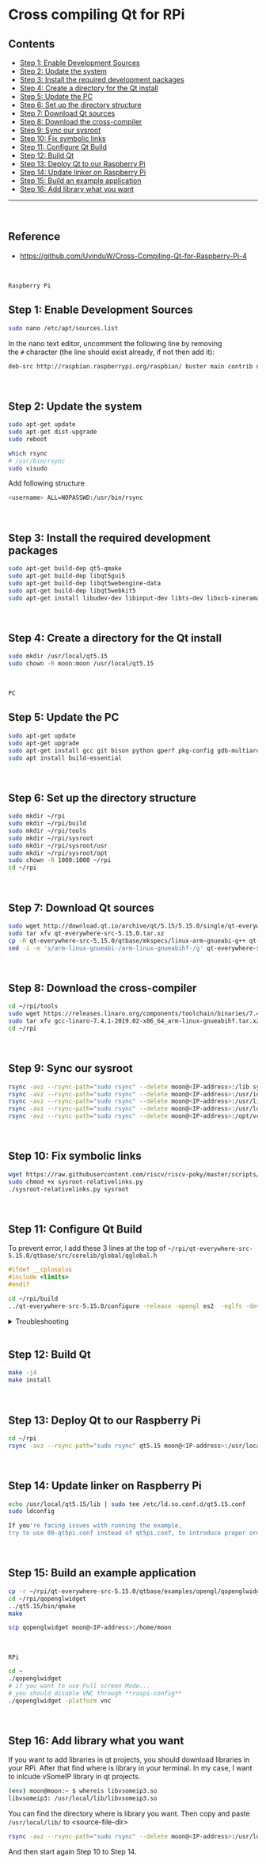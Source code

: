 # Cross compiling Qt for RPi

## Contents    
- [Step 1: Enable Development Sources](#step-1-enable-development-sources)
- [Step 2: Update the system](#step-2-update-the-system)
- [Step 3: Install the required development packages](#step-3-install-the-required-development-packages)
- [Step 4: Create a directory for the Qt install](#step-4-create-a-directory-for-the-qt-install)
- [Step 5: Update the PC](#step-5-update-the-pc)
- [Step 6: Set up the directory structure](#step-6-set-up-the-directory-structure)
- [Step 7: Download Qt sources](#step-7-download-qt-sources)
- [Step 8: Download the cross-compiler](#step-8-download-the-cross-compiler)
- [Step 9: Sync our sysroot](#step-9-sync-our-sysroot)
- [Step 10: Fix symbolic links](#step-10-fix-symbolic-links)
- [Step 11: Configure Qt Build](#step-11-configure-qt-build)
- [Step 12: Build Qt](#step-12-build-qt)
- [Step 13: Deploy Qt to our Raspberry Pi](#step-13-deploy-qt-to-our-raspberry-pi)
- [Step 14: Update linker on Raspberry Pi](#step-14-update-linker-on-raspberry-pi)
- [Step 15: Build an example application](#step-15-build-an-example-application)
- [Step 16: Add library what you want]()

---

<br/>

## Reference
- https://github.com/UvinduW/Cross-Compiling-Qt-for-Raspberry-Pi-4

<br/>


`Raspberry Pi`

## Step 1: Enable Development Sources

```bash
sudo nano /etc/apt/sources.list
```

In the nano text editor, uncomment the following line by removing the `#` character (the line should exist already, if not then add it):

```bash
deb-src http://raspbian.raspberrypi.org/raspbian/ buster main contrib non-free rpi
```

<br/>

## Step 2: Update the system

```bash
sudo apt-get update
sudo apt-get dist-upgrade
sudo reboot
```

```bash
which rsync
# /usr/bin/rsync
sudo visudo
```

Add following structure

```bash
<username> ALL=NOPASSWD:/usr/bin/rsync
```

<br/>

## Step 3: Install the required development packages

```bash
sudo apt-get build-dep qt5-qmake
sudo apt-get build-dep libqt5gui5
sudo apt-get build-dep libqt5webengine-data
sudo apt-get build-dep libqt5webkit5
sudo apt-get install libudev-dev libinput-dev libts-dev libxcb-xinerama0-dev libxcb-xinerama0 gdbserver
```

<br/>

## Step 4: Create a directory for the Qt install

```bash
sudo mkdir /usr/local/qt5.15
sudo chown -R moon:moon /usr/local/qt5.15
```

<br/>

`PC`
## Step 5: Update the PC

```bash
sudo apt-get update
sudo apt-get upgrade
sudo apt-get install gcc git bison python gperf pkg-config gdb-multiarch
sudo apt install build-essential
```

<br/>

## Step 6: Set up the directory structure

```bash
sudo mkdir ~/rpi
sudo mkdir ~/rpi/build
sudo mkdir ~/rpi/tools
sudo mkdir ~/rpi/sysroot
sudo mkdir ~/rpi/sysroot/usr
sudo mkdir ~/rpi/sysroot/opt
sudo chown -R 1000:1000 ~/rpi
cd ~/rpi
```

<br/>

## Step 7: Download Qt sources

```bash
sudo wget http://download.qt.io/archive/qt/5.15/5.15.0/single/qt-everywhere-src-5.15.0.tar.xz
sudo tar xfv qt-everywhere-src-5.15.0.tar.xz
cp -R qt-everywhere-src-5.15.0/qtbase/mkspecs/linux-arm-gnueabi-g++ qt-everywhere-src-5.15.0/qtbase/mkspecs/linux-arm-gnueabihf-g++
sed -i -e 's/arm-linux-gnueabi-/arm-linux-gnueabihf-/g' qt-everywhere-src-5.15.0/qtbase/mkspecs/linux-arm-gnueabihf-g++/qmake.conf
```

<br/>

## Step 8: Download the cross-compiler

```bash
cd ~/rpi/tools
sudo wget https://releases.linaro.org/components/toolchain/binaries/7.4-2019.02/arm-linux-gnueabihf/gcc-linaro-7.4.1-2019.02-x86_64_arm-linux-gnueabihf.tar.xz
sudo tar xfv gcc-linaro-7.4.1-2019.02-x86_64_arm-linux-gnueabihf.tar.xz
cd ~/rpi
```

<br/>

## Step 9: Sync our sysroot

```bash
rsync -avz --rsync-path="sudo rsync" --delete moon@<IP-address>:/lib sysroot
rsync -avz --rsync-path="sudo rsync" --delete moon@<IP-address>:/usr/include sysroot/usr
rsync -avz --rsync-path="sudo rsync" --delete moon@<IP-address>:/usr/lib sysroot/usr
rsync -avz --rsync-path="sudo rsync" --delete moon@<IP-address>:/usr/local/qt5.15 sysroot/usr/local
rsync -avz --rsync-path="sudo rsync" --delete moon@<IP-address>:/opt/vc sysroot/opt
```

<br/>

## Step 10: Fix symbolic links

```bash
wget https://raw.githubusercontent.com/riscv/riscv-poky/master/scripts/sysroot-relativelinks.py
sudo chmod +x sysroot-relativelinks.py
./sysroot-relativelinks.py sysroot
```
<br/>

## Step 11: Configure Qt Build
To prevent error, I add these 3 lines at the top of `~/rpi/qt-everywhere-src-5.15.0/qtbase/src/corelib/global/qglobal.h`
```c++
#ifdef __cplusplus
#include <limits>
#endif
```

```bash
cd ~/rpi/build
../qt-everywhere-src-5.15.0/configure -release -opengl es2  -eglfs -device linux-rasp-pi4-v3d-g++ -device-option CROSS_COMPILE=~/rpi/tools/gcc-linaro-7.4.1-2019.02-x86_64_arm-linux-gnueabihf/bin/arm-linux-gnueabihf- -sysroot ~/rpi/sysroot -prefix /usr/local/qt5.15 -extprefix ~/rpi/qt5.15 -opensource -confirm-license -skip qtscript -skip qtwayland -skip qtwebengine -nomake tests -make libs -pkg-config -no-use-gold-linker -v -recheck
```
<details>
<summary>Troubleshooting</summary>
    
```bash
(base) seame-three@seamethree-ThinkPad-P14s-Gen-2a:~/rpi/build$ ../qt-everywhere-src-5.15.0/configure -release -opengl es2  -eglfs -device linux-rasp-pi4-v3d-g++ -device-option CROSS_COMPILE=~/rpi/tools/gcc-linaro-7.4.1-2019.02-x86_64_arm-linux-gnueabihf/bin/arm-linux-gnueabihf- -sysroot ~/rpi/sysroot -prefix /usr/local/qt5.15 -extprefix ~/rpi/qt5.15 -opensource -confirm-license -skip qtscript -skip qtwayland -skip qtwebengine -nomake tests -make libs -pkg-config -no-use-gold-linker -v -recheck
+ cd qtbase
+ /home/seame-three/rpi/qt-everywhere-src-5.15.0/qtbase/configure -top-level -release -opengl es2 -eglfs -device linux-rasp-pi4-v3d-g++ -device-option CROSS_COMPILE=/home/seame-three/rpi/tools/gcc-linaro-7.4.1-2019.02-x86_64_arm-linux-gnueabihf/bin/arm-linux-gnueabihf- -sysroot /home/seame-three/rpi/sysroot -prefix /usr/local/qt5.15 -extprefix /home/seame-three/rpi/qt5.15 -opensource -confirm-license -skip qtscript -skip qtwayland -skip qtwebengine -nomake tests -make libs -pkg-config -no-use-gold-linker -v -recheck
Performing shadow build...
Preparing build tree...
Creating qmake...
g++ -c -o qutfcodec.o   -std=c++11 -ffunction-sections -fdata-sections -g -g  -I/home/seame-three/rpi/qt-everywhere-src-5.15.0/qtbase/qmake -I/home/seame-three/rpi/qt-everywhere-src-5.15.0/qtbase/qmake/library -I/home/seame-three/rpi/qt-everywhere-src-5.15.0/qtbase/qmake/generators -I/home/seame-three/rpi/qt-everywhere-src-5.15.0/qtbase/src/3rdparty/tinycbor/src -I/home/seame-three/rpi/qt-everywhere-src-5.15.0/qtbase/qmake/generators/unix -I/home/seame-three/rpi/qt-everywhere-src-5.15.0/qtbase/qmake/generators/win32 -I/home/seame-three/rpi/qt-everywhere-src-5.15.0/qtbase/qmake/generators/mac -I/home/seame-three/rpi/qt-everywhere-src-5.15.0/qtbase/include -I/home/seame-three/rpi/qt-everywhere-src-5.15.0/qtbase/include/QtCore -I/home/seame-three/rpi/qt-everywhere-src-5.15.0/qtbase/include/QtCore/5.15.0 -I/home/seame-three/rpi/qt-everywhere-src-5.15.0/qtbase/include/QtCore/5.15.0/QtCore -I../src/corelib/global -I/home/seame-three/rpi/qt-everywhere-src-5.15.0/qtbase/mkspecs/linux-g++ -DQT_VERSION_STR=\"5.15.0\" -DQT_VERSION_MAJOR=5 -DQT_VERSION_MINOR=15 -DQT_VERSION_PATCH=0 -DQT_BUILD_QMAKE -DQT_BOOTSTRAPPED -DPROEVALUATOR_FULL -DQT_NO_FOREACH /home/seame-three/rpi/qt-everywhere-src-5.15.0/qtbase/src/corelib/codecs/qutfcodec.cpp
In file included from /home/seame-three/rpi/qt-everywhere-src-5.15.0/qtbase/include/QtCore/qfloat16.h:1,
                 from /home/seame-three/rpi/qt-everywhere-src-5.15.0/qtbase/include/QtCore/../../src/corelib/global/qendian.h:44,
                 from /home/seame-three/rpi/qt-everywhere-src-5.15.0/qtbase/include/QtCore/qendian.h:1,
                 from /home/seame-three/rpi/qt-everywhere-src-5.15.0/qtbase/src/corelib/codecs/qutfcodec.cpp:43:
/home/seame-three/rpi/qt-everywhere-src-5.15.0/qtbase/include/QtCore/../../src/corelib/global/qfloat16.h:300:7: error: ‘numeric_limits’ is not a class template
  300 | class numeric_limits<QT_PREPEND_NAMESPACE(qfloat16)> : public numeric_limits<float>
      |       ^~~~~~~~~~~~~~
/home/seame-three/rpi/qt-everywhere-src-5.15.0/qtbase/include/QtCore/../../src/corelib/global/qfloat16.h:300:77: error: expected template-name before ‘<’ token
  300 | class numeric_limits<QT_PREPEND_NAMESPACE(qfloat16)> : public numeric_limits<float>
      |                                                                             ^
/home/seame-three/rpi/qt-everywhere-src-5.15.0/qtbase/include/QtCore/../../src/corelib/global/qfloat16.h:300:77: error: expected ‘{’ before ‘<’ token
/home/seame-three/rpi/qt-everywhere-src-5.15.0/qtbase/include/QtCore/../../src/corelib/global/qfloat16.h:344:18: error: ‘numeric_limits’ is not a class template
  344 | template<> class numeric_limits<const QT_PREPEND_NAMESPACE(qfloat16)>
      |                  ^~~~~~~~~~~~~~
/home/seame-three/rpi/qt-everywhere-src-5.15.0/qtbase/include/QtCore/../../src/corelib/global/qfloat16.h:344:69: error: ‘std::numeric_limits’ is not a template
  344 | template<> class numeric_limits<const QT_PREPEND_NAMESPACE(qfloat16)>
      |                                                                     ^
/home/seame-three/rpi/qt-everywhere-src-5.15.0/qtbase/include/QtCore/../../src/corelib/global/qfloat16.h:300:7: note: previous declaration here
  300 | class numeric_limits<QT_PREPEND_NAMESPACE(qfloat16)> : public numeric_limits<float>
      |       ^~~~~~~~~~~~~~
/home/seame-three/rpi/qt-everywhere-src-5.15.0/qtbase/include/QtCore/../../src/corelib/global/qfloat16.h:345:28: error: expected template-name before ‘<’ token
  345 |     : public numeric_limits<QT_PREPEND_NAMESPACE(qfloat16)> {};
      |                            ^
/home/seame-three/rpi/qt-everywhere-src-5.15.0/qtbase/include/QtCore/../../src/corelib/global/qfloat16.h:346:18: error: ‘numeric_limits’ is not a class template
  346 | template<> class numeric_limits<volatile QT_PREPEND_NAMESPACE(qfloat16)>
      |                  ^~~~~~~~~~~~~~
/home/seame-three/rpi/qt-everywhere-src-5.15.0/qtbase/include/QtCore/../../src/corelib/global/qfloat16.h:346:72: error: ‘std::numeric_limits’ is not a template
  346 | template<> class numeric_limits<volatile QT_PREPEND_NAMESPACE(qfloat16)>
      |                                                                        ^
/home/seame-three/rpi/qt-everywhere-src-5.15.0/qtbase/include/QtCore/../../src/corelib/global/qfloat16.h:300:7: note: previous declaration here
  300 | class numeric_limits<QT_PREPEND_NAMESPACE(qfloat16)> : public numeric_limits<float>
      |       ^~~~~~~~~~~~~~
/home/seame-three/rpi/qt-everywhere-src-5.15.0/qtbase/include/QtCore/../../src/corelib/global/qfloat16.h:347:28: error: expected template-name before ‘<’ token
  347 |     : public numeric_limits<QT_PREPEND_NAMESPACE(qfloat16)> {};
      |                            ^
/home/seame-three/rpi/qt-everywhere-src-5.15.0/qtbase/include/QtCore/../../src/corelib/global/qfloat16.h:348:18: error: ‘numeric_limits’ is not a class template
  348 | template<> class numeric_limits<const volatile QT_PREPEND_NAMESPACE(qfloat16)>
      |                  ^~~~~~~~~~~~~~
/home/seame-three/rpi/qt-everywhere-src-5.15.0/qtbase/include/QtCore/../../src/corelib/global/qfloat16.h:348:78: error: ‘std::numeric_limits’ is not a template
  348 | template<> class numeric_limits<const volatile QT_PREPEND_NAMESPACE(qfloat16)>
      |                                                                              ^
/home/seame-three/rpi/qt-everywhere-src-5.15.0/qtbase/include/QtCore/../../src/corelib/global/qfloat16.h:300:7: note: previous declaration here
  300 | class numeric_limits<QT_PREPEND_NAMESPACE(qfloat16)> : public numeric_limits<float>
      |       ^~~~~~~~~~~~~~
/home/seame-three/rpi/qt-everywhere-src-5.15.0/qtbase/include/QtCore/../../src/corelib/global/qfloat16.h:349:28: error: expected template-name before ‘<’ token
  349 |     : public numeric_limits<QT_PREPEND_NAMESPACE(qfloat16)> {};
      |                            ^
In file included from /home/seame-three/rpi/qt-everywhere-src-5.15.0/qtbase/include/QtCore/qendian.h:1,
                 from /home/seame-three/rpi/qt-everywhere-src-5.15.0/qtbase/src/corelib/codecs/qutfcodec.cpp:43:
/home/seame-three/rpi/qt-everywhere-src-5.15.0/qtbase/include/QtCore/../../src/corelib/global/qendian.h: In static member function ‘static constexpr QSpecialInteger<S> QSpecialInteger<S>::max()’:
/home/seame-three/rpi/qt-everywhere-src-5.15.0/qtbase/include/QtCore/../../src/corelib/global/qendian.h:331:30: error: ‘std::numeric_limits’ is not a template
  331 |     { return QSpecialInteger(std::numeric_limits<T>::max()); }
      |                              ^~~
/home/seame-three/rpi/qt-everywhere-src-5.15.0/qtbase/include/QtCore/../../src/corelib/global/qendian.h:331:54: error: incomplete type ‘std::numeric_limits’ used in nested name specifier
  331 |     { return QSpecialInteger(std::numeric_limits<T>::max()); }
      |                                                      ^~~
/home/seame-three/rpi/qt-everywhere-src-5.15.0/qtbase/include/QtCore/../../src/corelib/global/qendian.h: In static member function ‘static constexpr QSpecialInteger<S> QSpecialInteger<S>::min()’:
/home/seame-three/rpi/qt-everywhere-src-5.15.0/qtbase/include/QtCore/../../src/corelib/global/qendian.h:333:30: error: ‘std::numeric_limits’ is not a template
  333 |     { return QSpecialInteger(std::numeric_limits<T>::min()); }
      |                              ^~~
/home/seame-three/rpi/qt-everywhere-src-5.15.0/qtbase/include/QtCore/../../src/corelib/global/qendian.h:333:54: error: incomplete type ‘std::numeric_limits’ used in nested name specifier
  333 |     { return QSpecialInteger(std::numeric_limits<T>::min()); }
      |                                                      ^~~
gmake: *** [Makefile:383: qutfcodec.o] Error 1
```
    
```bash
(base) seame-three@seamethree-ThinkPad-P14s-Gen-2a:~/rpi/build$ g++ --version
g++ (Ubuntu 11.2.0-19ubuntu1) 11.2.0
Copyright (C) 2021 Free Software Foundation, Inc.
This is free software; see the source for copying conditions.  There is NO
warranty; not even for MERCHANTABILITY or FITNESS FOR A PARTICULAR PURPOSE.
```
    
For me the following solution works to build both Qt5 ant Qt6 with GCC 11: I add these 3 lines at the top of qtbase/src/corelib/global/`qglobal.h` :
    
```bash
#ifdef __cplusplus
#include <limits>
#endif
```
    
If you have any issues, before running configure again, delete the current contents with the following command (save a copy of config log first if you need to):
    
```bash
rm -rf *
```

</details>

<br/>

## Step 12: Build Qt

```bash
make -j4
make install
```

<br/>

## Step 13: Deploy Qt to our Raspberry Pi

```bash
cd ~/rpi
rsync -avz --rsync-path="sudo rsync" qt5.15 moon@<IP-address>:/usr/local
```

<br/>

## Step 14: Update linker on Raspberry Pi

```bash
echo /usr/local/qt5.15/lib | sudo tee /etc/ld.so.conf.d/qt5.15.conf
sudo ldconfig
```

```bash
If you're facing issues with running the example, 
try to use 00-qt5pi.conf instead of qt5pi.conf, to introduce proper order.
```

<br/>

## Step 15: Build an example application

```bash
cp -r ~/rpi/qt-everywhere-src-5.15.0/qtbase/examples/opengl/qopenglwidget ~/rpi/
cd ~/rpi/qopenglwidget
../qt5.15/bin/qmake
make
```

```bash
scp qopenglwidget moon@<IP-address>:/home/moon
```

<br/>

`RPi`

```bash
cd ~
./qopenglwidget
# if you want to use Full screen Mode...
# you should disable VNC through **raspi-config**
./qopenglwidget -platform vnc
```

<br/>

## Step 16: Add library what you want
If you want to add libraries in qt projects, you should download libraries in your RPi. After that find where is library in your terminal. In my case, I want to inlcude vSomeIP library in qt projects.

```bash
(env) moon@moon:~ $ whereis libvsomeip3.so
libvsomeip3: /usr/local/lib/libvsomeip3.so
```

You can find the directory where is library you want. Then copy and paste `/usr/local/lib/` to \<source-file-dir>

```bash
rsync -avz --rsync-path="sudo rsync" --delete moon@<IP-address>:/usr/local/lib/ sysroot/usr/local
```

And then start again Step 10 to Step 14.